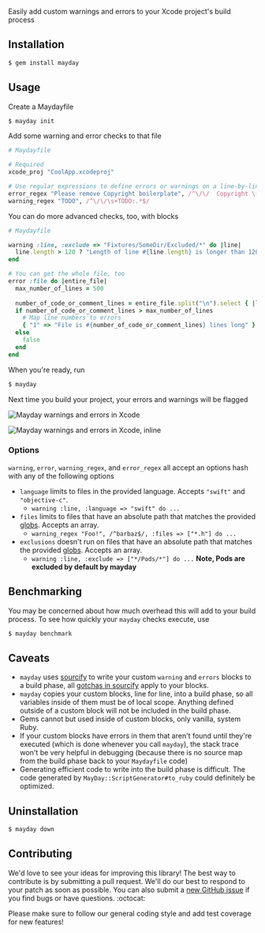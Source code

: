 Easily add custom warnings and errors to your Xcode project's build process

## Installation
```sh
$ gem install mayday
```

## Usage

Create a Maydayfile

```sh
$ mayday init
```

Add some warning and error checks to that file

```ruby
# Maydayfile

# Required
xcode_proj "CoolApp.xcodeproj"

# Use regular expressions to define errors or warnings on a line-by-line basis
error_regex "Please remove Copyright boilerplate", /^\/\/  Copyright \(c\).*$/, :files => "*AppDelegate*"
warning_regex "TODO", /^\/\/\s+TODO:.*$/
```

You can do more advanced checks, too, with blocks

``` ruby
# Maydayfile

warning :line, :exclude => "Fixtures/SomeDir/Excluded/*" do |line|
  line.length > 120 ? "Length of line #{line.length} is longer than 120 characters!" : false
end

# You can get the whole file, too
error :file do |entire_file|
  max_number_of_lines = 500
  
  number_of_code_or_comment_lines = entire_file.split("\n").select { |line| line.strip.length > 0 }.count
  if number_of_code_or_comment_lines > max_number_of_lines
    # Map line numbers to errors
    { "1" => "File is #{number_of_code_or_comment_lines} lines long" }
  else
    false
  end
end
```

When you're ready, run

```sh
$ mayday
```    

Next time you build your project, your errors and warnings will be flagged

![Mayday warnings and errors in Xcode](https://raw.githubusercontent.com/marklarr/mayday/master/docs/example.jpg?token=760261__eyJzY29wZSI6IlJhd0Jsb2I6bWFya2xhcnIvbWF5ZGF5L21hc3Rlci9kb2NzL2V4YW1wbGUuanBnIiwiZXhwaXJlcyI6MTQxNDM5MDIxNH0%3D--e7969b95aea1bc76749ae9226d2ac5ffef0cf322)

![Mayday warnings and errors in Xcode, inline](https://raw.githubusercontent.com/marklarr/mayday/master/docs/example_inline.jpg?token=760261__eyJzY29wZSI6IlJhd0Jsb2I6bWFya2xhcnIvbWF5ZGF5L21hc3Rlci9kb2NzL2V4YW1wbGVfaW5saW5lLmpwZyIsImV4cGlyZXMiOjE0MTQzOTAzMzh9--bc9abbe40843317e7b6a30a9521ebf6ae457ece2)

### Options

`warning`, `error`, `warning_regex`, and `error_regex` all accept an options hash with any of the following options

* `language` limits to files in the provided language. Accepts `"swift"` and `"objective-c"`.
  * `warning :line, :language => "swift" do ...`
* `files` limits to files that have an absolute path that matches the provided [globs](http://en.wikipedia.org/wiki/Glob_(programming)). Accepts an array.
  * `warning_regex "Foo!", /^barbaz$/, :files => ["*.h"] do ...`
* `exclusions` doesn't run on files that have an absolute path that matches the provided [globs](http://en.wikipedia.org/wiki/Glob_(programming)). Accepts an array.
  * `warning :line, :exclude => ["*/Pods/*"] do ...` **Note, Pods are excluded by default by mayday**

## Benchmarking

You may be concerned about how much overhead this will add to your build process. To see how quickly your `mayday` checks execute, use 

```sh
$ mayday benchmark
```

## Caveats

* `mayday` uses [sourcify]() to write your custom `warning` and `errors` blocks to a build phase, all [gotchas in sourcify](https://github.com/ngty/sourcify#gotchas) apply to your blocks.
* `mayday` copies your custom blocks, line for line, into a build phase, so all variables inside of them must be of local scope. Anything defined outside of a custom block will not be included in the build phase.
* Gems cannot but used inside of custom blocks, only vanilla, system Ruby.
* If your custom blocks have errors in them that aren't found until they're executed (which is done whenever you call `mayday`), the stack trace won't be very helpful in debugging (because there is no source map from the build phase back to your `Maydayfile` code)
* Generating efficient code to write into the build phase is difficult. The code generated by `MayDay::ScriptGenerator#to_ruby` could definitely be optimized.


## Uninstallation

```sh
$ mayday down
```

## Contributing

We'd love to see your ideas for improving this library! The best way to contribute is by submitting a pull request. We'll do our best to respond to your patch as soon as possible. You can also submit a [new GitHub issue](https://github.com/marklarr/mayday/issues/new) if you find bugs or have questions. :octocat:

Please make sure to follow our general coding style and add test coverage for new features!
